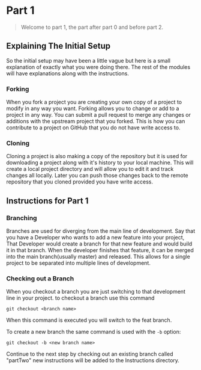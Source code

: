 # Part 1
> Welcome to part 1, the part after part 0 and before part 2. 

## Explaining The Initial Setup
So the initial setup may have been a little vague but here is a small explanation of exactly what you were doing there. The rest of the modules will have explanations along with the instructions.

### Forking
When you fork a project you are creating your own copy of a project to modify in any way you want. Forking allows you to change or add to a project in any way. You can submit a pull request to merge any changes or additions with the upstream project that you forked. This is how you can contribute to a project on GitHub that you do not have write access to.

### Cloning
Cloning a project is also making a copy of the repository but it is used for downloading a project along with it's history to your local machine. This will create a local project directory and will allow you to edit it and track changes all locally. Later you can push those changes back to the remote repository that you cloned provided you have write access.

## Instructions for Part 1
### Branching
Branches are used for diverging from the main line of development. Say that you have a Developer who wants to add a new feature into your project, That Developer would create a branch for that new feature and would build it in that branch. When the developer finishes that feature, it can be merged into the main branch(usually master) and released. This allows for a single project to be separated into multiple lines of development.
### Checking out a Branch
When you checkout a branch you are just switching to that development line in your project. to checkout a branch use this command

`git checkout <branch name>`

When this command is executed you will switch to the feat branch.

To create a new branch the same command is used with the `-b` option:

`git checkout -b <new branch name>`

Continue to the next step by checking out an existing branch called "partTwo" new instructions will be added to the Instructions directory.

